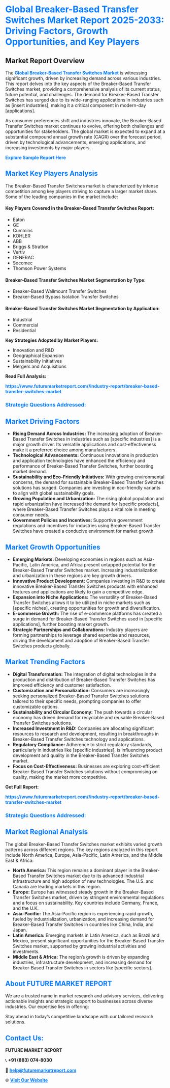 <h1 style="color: #007BFF;">Global Breaker-Based Transfer Switches Market Report 2025-2033: Driving Factors, Growth Opportunities, and Key Players</h1>

<section id="overview">
<h2>Market Report Overview</h2>
<p>The <a href="https://www.futuremarketreport.com//industry-report/breaker-based-transfer-switches-market" style="color: #007BFF; text-decoration: none;"><strong>Global Breaker-Based Transfer Switches Market</strong></a> is witnessing significant growth, driven by increasing demand across various industries. This report delves into the key aspects of the Breaker-Based Transfer Switches market, providing a comprehensive analysis of its current status, future potential, and challenges. The demand for Breaker-Based Transfer Switches has surged due to its wide-ranging applications in industries such as [insert industries], making it a critical component in modern-day [applications].</p>
<p>As consumer preferences shift and industries innovate, the Breaker-Based Transfer Switches market continues to evolve, offering both challenges and opportunities for stakeholders. The global market is expected to expand at a substantial compound annual growth rate (CAGR) over the forecast period, driven by technological advancements, emerging applications, and increasing investments by major players.</p>
</section>

<section id="overview">
<p><a href="https://www.futuremarketreport.com//request-sample/reportId=57340" style="color: #007BFF; text-decoration: none;"><strong>Explore Sample Report Here</strong></a></p>
</section>

<section id="key-players">
<h2 style="color: #007BFF;">Market Key Players Analysis</h2>
<p>The Breaker-Based Transfer Switches market is characterized by intense competition among key players striving to capture a larger market share. Some of the leading companies in the market include:</p>
<h4>Key Players Covered in the Breaker-Based Transfer Switches Report:</h4>
<ul><li>Eaton</li><li>GE</li><li>Cummins</li><li>KOHLER</li><li>ABB</li><li>Briggs &amp; Stratton</li><li>Vertiv</li><li>GENERAC</li><li>Socomec</li><li>Thomson Power Systems</li></ul>
<h4>Breaker-Based Transfer Switches Market Segmentation by Type:</h4>
<ul><li>Breaker-Based Wallmount Transfer Switches</li><li>Breaker-Based Bypass Isolation Transfer Switches</li></ul>

<h4>Breaker-Based Transfer Switches Market Segmentation by Application:</h4>
<ul><li>Industrial</li><li>Commercial</li><li>Residential</li></ul>
<p><strong>Key Strategies Adopted by Market Players:</strong></p>
<ul>
<li>Innovation and R&D</li>
<li>Geographical Expansion</li>
<li>Sustainability Initiatives</li>
<li>Mergers and Acquisitions</li>
</ul>
</section>

<section>
<p><strong>Read Full Analysis: </strong></p><a href="https://www.futuremarketreport.com//industry-report/breaker-based-transfer-switches-market" style="color: #007BFF; text-decoration: none;"><strong>https://www.futuremarketreport.com//industry-report/breaker-based-transfer-switches-market</strong></a>
<h3 style="color: #007BFF;">Strategic Questions Addressed:</h3>
</section>

<section id="driving-factors">
<h2 style="color: #007BFF;">Market Driving Factors</h2>
<ul>
<li><strong>Rising Demand Across Industries:</strong> The increasing adoption of Breaker-Based Transfer Switches in industries such as [specific industries] is a major growth driver. Its versatile applications and cost-effectiveness make it a preferred choice among manufacturers.</li>
<li><strong>Technological Advancements:</strong> Continuous innovations in production and application technologies have enhanced the efficiency and performance of Breaker-Based Transfer Switches, further boosting market demand.</li>
<li><strong>Sustainability and Eco-Friendly Initiatives:</strong> With growing environmental concerns, the demand for sustainable Breaker-Based Transfer Switches solutions has surged. Companies are investing in eco-friendly variants to align with global sustainability goals.</li>
<li><strong>Growing Population and Urbanization:</strong> The rising global population and rapid urbanization have increased the demand for [specific products], where Breaker-Based Transfer Switches plays a vital role in meeting consumer needs.</li>
<li><strong>Government Policies and Incentives:</strong> Supportive government regulations and incentives for industries using Breaker-Based Transfer Switches have created a conducive environment for market growth.</li>
</ul>
</section>

<section id="growth-opportunities">
<h2 style="color: #007BFF;">Market Growth Opportunities</h2>
<ul>
<li><strong>Emerging Markets:</strong> Developing economies in regions such as Asia-Pacific, Latin America, and Africa present untapped potential for the Breaker-Based Transfer Switches market. Increasing industrialization and urbanization in these regions are key growth drivers.</li>
<li><strong>Innovative Product Development:</strong> Companies investing in R&D to create innovative Breaker-Based Transfer Switches products with enhanced features and applications are likely to gain a competitive edge.</li>
<li><strong>Expansion into Niche Applications:</strong> The versatility of Breaker-Based Transfer Switches allows it to be utilized in niche markets such as [specific niches], creating opportunities for growth and diversification.</li>
<li><strong>E-commerce Growth:</strong> The rise of e-commerce platforms has created a surge in demand for Breaker-Based Transfer Switches used in [specific applications], further boosting market growth.</li>
<li><strong>Strategic Partnerships and Collaborations:</strong> Industry players are forming partnerships to leverage shared expertise and resources, driving the development and adoption of Breaker-Based Transfer Switches products globally.</li>
</ul>
</section>

<section id="trending-factors">
<h2 style="color: #007BFF;">Market Trending Factors</h2>
<ul>
<li><strong>Digital Transformation:</strong> The integration of digital technologies in the production and distribution of Breaker-Based Transfer Switches has improved efficiency and customer satisfaction.</li>
<li><strong>Customization and Personalization:</strong> Consumers are increasingly seeking personalized Breaker-Based Transfer Switches solutions tailored to their specific needs, prompting companies to offer customizable options.</li>
<li><strong>Sustainability and Circular Economy:</strong> The push towards a circular economy has driven demand for recyclable and reusable Breaker-Based Transfer Switches solutions.</li>
<li><strong>Increased Investment in R&D:</strong> Companies are allocating significant resources to research and development, resulting in breakthroughs in Breaker-Based Transfer Switches technology and applications.</li>
<li><strong>Regulatory Compliance:</strong> Adherence to strict regulatory standards, particularly in industries like [specific industries], is influencing product development and quality in the Breaker-Based Transfer Switches market.</li>
<li><strong>Focus on Cost-Effectiveness:</strong> Businesses are exploring cost-efficient Breaker-Based Transfer Switches solutions without compromising on quality, making the market more competitive.</li>
</ul>
</section>

<section>
<p><strong>Get Full Report: </strong></p><a href="https://www.futuremarketreport.com//industry-report/breaker-based-transfer-switches-market" style="color: #007BFF; text-decoration: none;"><strong>https://www.futuremarketreport.com//industry-report/breaker-based-transfer-switches-market</strong></a>
<h3 style="color: #007BFF;">Strategic Questions Addressed:</h3>
</section>


<section id="regional-analysis">
<h2 style="color: #007BFF;">Market Regional Analysis</h2>
<p>The global Breaker-Based Transfer Switches market exhibits varied growth patterns across different regions. The key regions analyzed in this report include North America, Europe, Asia-Pacific, Latin America, and the Middle East & Africa:</p>
<ul>
<li><strong>North America:</strong> This region remains a dominant player in the Breaker-Based Transfer Switches market due to its advanced industrial infrastructure and high adoption of new technologies. The U.S. and Canada are leading markets in this region.</li>
<li><strong>Europe:</strong> Europe has witnessed steady growth in the Breaker-Based Transfer Switches market, driven by stringent environmental regulations and a focus on sustainability. Key countries include Germany, France, and the U.K.</li>
<li><strong>Asia-Pacific:</strong> The Asia-Pacific region is experiencing rapid growth, fueled by industrialization, urbanization, and increasing demand for Breaker-Based Transfer Switches in countries like China, India, and Japan.</li>
<li><strong>Latin America:</strong> Emerging markets in Latin America, such as Brazil and Mexico, present significant opportunities for the Breaker-Based Transfer Switches market, supported by growing industrial activities and investments.</li>
<li><strong>Middle East & Africa:</strong> The region’s growth is driven by expanding industries, infrastructure development, and increasing demand for Breaker-Based Transfer Switches in sectors like [specific sectors].</li>
</ul>
</section>

<footer>
<h2 style="color: #007BFF;">About FUTURE MARKET REPORT</h2>
<p>We are a trusted name in market research and advisory services, delivering actionable insights and strategic support to businesses across diverse industries. Our expertise lies in offering:</p>

<p>Stay ahead in today’s competitive landscape with our tailored research solutions.</p>

<h2 style="color: #007BFF;">Contact Us:</h2>
<p><strong>FUTURE MARKET REPORT</strong></p>
<p>📞 <strong>+91 (883) 074-8030</strong></p>
<p>📧 <strong><a href="mailto:help@futuremarketreport.com" style="color: #007BFF;">help@futuremarketreport.com</a></strong></p>
<p>🌐 <strong><a href="https://www.futuremarketreport.com/" style="color: #007BFF;">Visit Our Website</a></strong></p>
</footer>